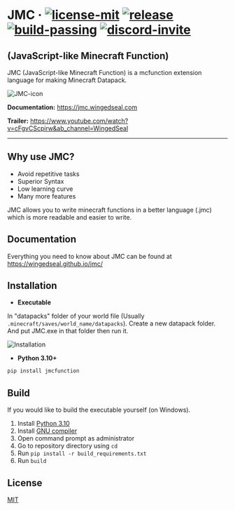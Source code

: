 # JMC &middot; [![license-mit](https://badgen.net/badge/license/MIT/blue/)](https://github.com/WingedSeal/jmc/blob/main/LICENSE) [![release](https://badgen.net/badge/release/v1.2.12/blue/)](https://github.com/WingedSeal/jmc/releases/latest) [![build-passing](https://badgen.net/badge/build/passing/green/)](https://wingedseal.github.io/jmc/#/) [![discord-invite](https://badgen.net/badge/discord/Official-Server/blue/?icon=discord)](https://discord.gg/PNWKpwdzD3)

## (JavaScript-like Minecraft Function)

JMC (JavaScript-like Minecraft Function) is a mcfunction extension language for making Minecraft Datapack.

![JMC-icon](https://github.com/WingedSeal/jmc/blob/webpage/src/assets/image/jmc_icon192.png?raw=true)

**Documentation:** <https://jmc.wingedseal.com>

**Trailer:** <https://www.youtube.com/watch?v=cFgvCScpirw&ab_channel=WingedSeal>

---

## Why use JMC?

- Avoid repetitive tasks
- Superior Syntax
- Low learning curve
- Many more features

JMC allows you to write minecraft functions in a better language (.jmc) which is more readable and easier to write.

## Documentation

Everything you need to know about JMC can be found at <https://wingedseal.github.io/jmc/>

## Installation

- **Executable**

In "datapacks" folder of your world file (Usually `.minecraft/saves/world_name/datapacks`). Create a new datapack folder. And put JMC.exe in that folder then run it.

![Installation](https://github.com/WingedSeal/jmc/blob/webpage/src/assets/image/installation/file_location.png?raw=true)

- **Python 3.10+**

```bash
pip install jmcfunction
```

## Build

If you would like to build the executable yourself (on Windows).

1. Install [Python 3.10](https://www.python.org/downloads/release/python-3108/)
2. Install [GNU compiler](https://gcc.gnu.org)
3. Open command prompt as administrator
4. Go to repository directory using `cd`
5. Run `pip install -r build_requirements.txt`
6. Run `build`

## License

[MIT](https://github.com/WingedSeal/jmc/blob/main/LICENSE)

